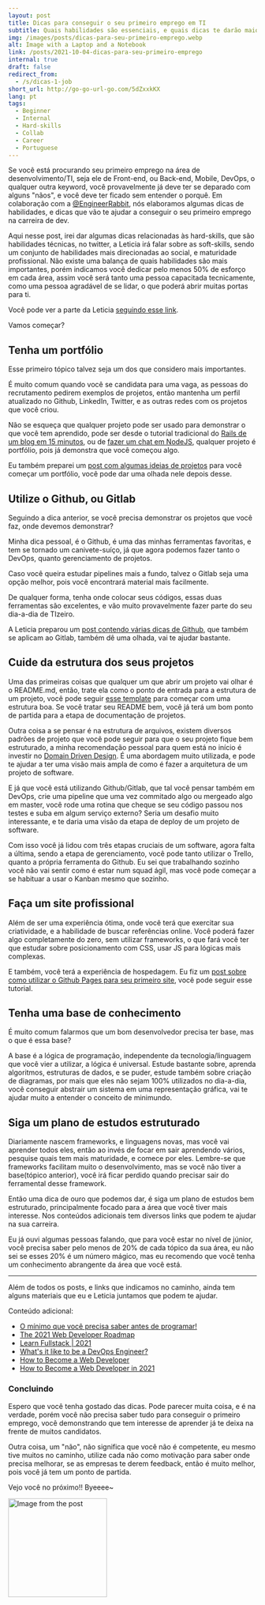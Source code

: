 ```yaml
---
layout: post
title: Dicas para conseguir o seu primeiro emprego em TI
subtitle: Quais habilidades são essenciais, e quais dicas te darão maior destaque nesse mercado concorrido.
img: /images/posts/dicas-para-seu-primeiro-emprego.webp
alt: Image with a Laptop and a Notebook
link: /posts/2021-10-04-dicas-para-seu-primeiro-emprego
internal: true
draft: false
redirect_from:
  - /s/dicas-1-job
short_url: http://go-go-url-go.com/5dZxxkKX
lang: pt
tags:
  - Beginner
  - Internal
  - Hard-skills
  - Collab
  - Career
  - Portuguese
---
```


Se você está procurando seu primeiro emprego na área de desenvolvimento/TI, seja ele de Front-end, ou Back-end, Mobile, DevOps, o qualquer outra <span class="code">keyword</span>, você provavelmente já deve ter se deparado com alguns "nãos", e você deve ter ficado sem entender o porquê. Em colaboração com a <a target="blank" href="https://twitter.com/EngineerRabbit">@EngineerRabbit</a>, nós elaboramos algumas dicas de habilidades, e dicas que vão te ajudar a conseguir o seu primeiro emprego na carreira de dev.

Aqui nesse post, irei dar algumas dicas relacionadas às hard-skills, que são habilidades técnicas, no twitter, a Leticia irá falar sobre as soft-skills, sendo um conjunto de habilidades mais direcionadas ao social, e maturidade profissional. Não existe uma balança de quais habilidades são mais importantes, porém indicamos você dedicar pelo menos 50% de esforço em cada área, assim você será tanto uma pessoa capacitada tecnicamente, como uma pessoa agradável de se lidar, o que poderá abrir muitas portas para ti.

Você pode ver a parte da Leticia <a target="blank" href="https://twitter.com/EngineerRabbit/status/1446092310043938820t">seguindo esse link</a>.

Vamos começar?

<h2>Tenha um portfólio</h2>

Esse primeiro tópico talvez seja um dos que considero mais importantes.

É muito comum quando você se candidata para uma vaga, as pessoas do recrutamento pedirem exemplos de projetos, então mantenha um perfil atualizado no Github, LinkedIn, Twitter, e as outras redes com os projetos que você criou.

Não se esqueça que qualquer projeto pode ser usado para demonstrar o que você tem aprendido, pode ser desde o tutorial tradicional do <a target="blank" href="https://www.youtube.com/watch?v=Gzj723LkRJY&t=440s">Rails de um blog em 15 minutos</a>, ou de <a target="blank" href="https://socket.io/get-started/chat">fazer um chat em NodeJS</a>, qualquer projeto é portfólio, pois já demonstra que você começou algo.

Eu também preparei um <a target="blank" href="/posts/2021-09-27-ideias-para-seu-portfolio">post com algumas ideias de projetos</a> para você começar um portfólio, você pode dar uma olhada nele depois desse.

<h2>Utilize o Github, ou Gitlab</h2>

Seguindo a dica anterior, se você precisa demonstrar os projetos que você faz, onde devemos demonstrar?

Minha dica pessoal, é o Github, é uma das minhas ferramentas favoritas, e tem se tornado um canivete-suíço, já que agora podemos fazer tanto o DevOps, quanto gerenciamento de projetos.

Caso você queira estudar pipelines mais a fundo, talvez o Gitlab seja uma opção melhor, pois você encontrará material mais facilmente.

De qualquer forma, tenha onde colocar seus códigos, essas duas ferramentas são excelentes, e vão muito provavelmente fazer parte do seu dia-a-dia de TIzeiro.

A Leticia preparou um <a target="blank" href="https://leticiarabbit.medium.com/resumo-de-comandos-git-87e7c3a2b25e">post contendo várias dicas de Github</a>, que também se aplicam ao Gitlab, também dê uma olhada, vai te ajudar bastante.

<h2>Cuide da estrutura dos seus projetos</h2>

Uma das primeiras coisas que qualquer um que abrir um projeto vai olhar é o <span class="code">README.md</span>, então, trate ela como o ponto de entrada para a estrutura de um projeto, você pode seguir <a target="blank" href="https://github.com/othneildrew/Best-README-Template">esse template</a> para começar com uma estrutura boa. Se você tratar seu README bem, você já terá um bom ponto de partida para a etapa de documentação de projetos.

Outra coisa a se pensar é na estrutura de arquivos, existem diversos padrões de projeto que você pode seguir para que o seu projeto fique bem estruturado, a minha recomendação pessoal para quem está no início é investir no <a target="blank" href="https://martinfowler.com/bliki/DomainDrivenDesign.html">Domain Driven Design</a>. É uma abordagem muito utilizada, e pode te ajudar a ter uma visão mais ampla de como é fazer a arquitetura de um projeto de software.

E já que você está utilizando Github/Gitlab, que tal você pensar também em DevOps, crie uma pipeline que uma vez commitado algo ou mergeado algo em master, você rode uma rotina que cheque se seu código passou nos testes e suba em algum serviço externo? Seria um desafio muito interessante, e te daria uma visão da etapa de deploy de um projeto de software.

Com isso você já lidou com três etapas cruciais de um software, agora falta a última, sendo a etapa de gerenciamento, você pode tanto utilizar o Trello, quanto a própria ferramenta do Github. Eu sei que trabalhando sozinho você não vai sentir como é estar num squad ágil, mas você pode começar a se habituar a usar o Kanban mesmo que sozinho.

<h2>Faça um site profissional</h2>

Além de ser uma experiência ótima, onde você terá que exercitar sua criatividade, e a habilidade de buscar referências online. Você poderá fazer algo completamente do zero, sem utilizar frameworks, o que fará você ter que estudar sobre posicionamento com CSS, usar JS para lógicas mais complexas.

E também, você terá a experiência de hospedagem. Eu fiz um <a target="blank" href="/posts/2021-09-21-criando-seu-primeiro-site-com-github-pages">post sobre como utilizar o Github Pages para seu primeiro site</a>, você pode seguir esse tutorial.

<h2>Tenha uma base de conhecimento</h2>

É muito comum falarmos que um bom desenvolvedor precisa ter base, mas o que é essa base?

A base é a lógica de programação, independente da tecnologia/linguagem que você vier a utilizar, a lógica é universal. Estude bastante sobre, aprenda algoritmos, estruturas de dados, e se puder, estude também sobre criação de diagramas, por mais que eles não sejam 100% utilizados no dia-a-dia, você conseguir abstrair um sistema em uma representação gráfica, vai te ajudar muito a entender o conceito de minimundo.

<h2>Siga um plano de estudos estruturado</h2>

Diariamente nascem frameworks, e linguagens novas, mas você vai aprender todos eles, então ao invés de focar em sair aprendendo vários, pesquise quais tem mais maturidade, e comece por eles. Lembre-se que frameworks facilitam muito o desenvolvimento, mas se você não tiver a base(tópico anterior), você irá ficar perdido quando precisar sair do ferramental desse framework.

Então uma dica de ouro que podemos dar, é siga um plano de estudos bem estruturado, principalmente focado para a área que você tiver mais interesse. Nos conteúdos adicionais tem diversos links que podem te ajudar na sua carreira.

Eu já ouvi algumas pessoas falando, que para você estar no nível de júnior, você precisa saber pelo menos de 20% de cada tópico da sua área, eu não sei se esses 20% é um número mágico, mas eu recomendo que você tenha um conhecimento abrangente da área que você está.

<hr />

Além de todos os posts, e links que indicamos no caminho, ainda tem alguns materiais que eu e Leticia juntamos que podem te ajudar.

Conteúdo adicional:

- <a target="blank" href="https://www.youtube.com/watch?v=BTENKdRVS2U">O mínimo que você precisa saber antes de programar!</a>
- <a target="blank" href="https://levelup.gitconnected.com/the-2020-web-developer-roadmap-76503ddfb327">The 2021 Web Developer Roadmap</a>
- <a target="blank" href="https://dev.to/retr0c0de/learn-fullstack-2021-54gd">Learn Fullstack | 2021 </a>
- <a target="blank" href="https://www.seek.com.au/career-advice/role/devops-engineer">What's it like to be a DevOps Engineer?</a>
- <a target="blank" href="https://brainstation.io/career-guides/how-to-become-a-web-developer">How to Become a Web Developer</a>
- <a target="blank" href="https://careerfoundry.com/en/blog/web-development/what-does-it-take-to-become-a-web-developer-everything-you-need-to-know-before-getting-started/">How to Become a Web Developer in 2021</a>

### Concluindo

Espero que você tenha gostado das dicas. Pode parecer muita coisa, e é na verdade, porém você não precisa saber tudo para conseguir o primeiro emprego, você demonstrando que tem interesse de aprender já te deixa na frente de muitos candidatos.

Outra coisa, um "não", não significa que você não é competente, eu mesmo tive muitos no caminho, utilize cada não como motivação para saber onde precisa melhorar, se as empresas te derem feedback, então é muito melhor, pois você já tem um ponto de partida.

Vejo você no próximo!! Byeeee~

<div class="has-text-centered">
  <img
    width="200"
    src="/includes/octo-dancing.gif"
    alt="Image from the post"
  />
</div>
